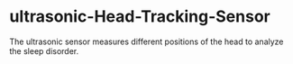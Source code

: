 # ultrasonic-Head-Tracking-Sensor
The ultrasonic sensor measures different positions of the head to analyze the sleep disorder.
